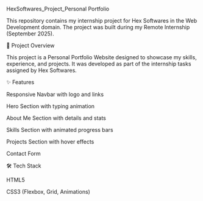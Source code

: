 HexSoftwares_Project_Personal Portfolio

This repository contains my internship project for Hex Softwares in the Web Development domain.
The project was built during my Remote Internship (September 2025).

🚀 Project Overview

This project is a Personal Portfolio Website designed to showcase my skills, experience, and projects.
It was developed as part of the internship tasks assigned by Hex Softwares.

✨ Features

Responsive Navbar with logo and links

Hero Section with typing animation

About Me Section with details and stats

Skills Section with animated progress bars

Projects Section with hover effects

Contact Form 

🛠️ Tech Stack

HTML5

CSS3 (Flexbox, Grid, Animations)